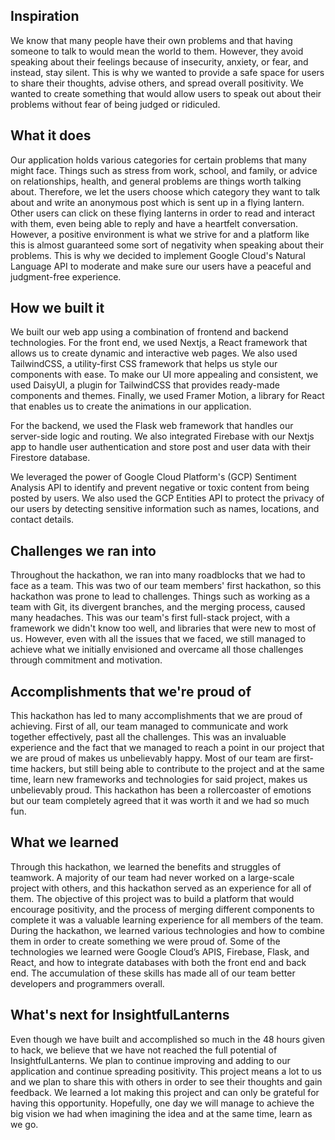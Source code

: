 ## Inspiration
We know that many people have their own problems and that having someone to talk to would mean the world to them. However, they avoid speaking about their feelings because of insecurity, anxiety, or fear, and instead, stay silent. This is why we wanted to provide a safe space for users to share their thoughts, advise others, and spread overall positivity. We wanted to create something that would allow users to speak out about their problems without fear of being judged or ridiculed.

## What it does
Our application holds various categories for certain problems that many might face. Things such as stress from work, school, and family, or advice on relationships, health, and general problems are things worth talking about. Therefore, we let the users choose which category they want to talk about and write an anonymous post which is sent up in a flying lantern. Other users can click on these flying lanterns in order to read and interact with them, even being able to reply and have a heartfelt conversation. However, a positive environment is what we strive for and a platform like this is almost guaranteed some sort of negativity when speaking about their problems. This is why we decided to implement Google Cloud's Natural Language API to moderate and make sure our users have a peaceful and judgment-free experience.

## How we built it
We built our web app using a combination of frontend and backend technologies. For the front end, we used Nextjs, a React framework that allows us to create dynamic and interactive web pages. We also used TailwindCSS, a utility-first CSS framework that helps us style our components with ease. To make our UI more appealing and consistent, we used DaisyUI, a plugin for TailwindCSS that provides ready-made components and themes. Finally, we used Framer Motion, a library for React that enables us to create the animations in our application.

For the backend, we used the Flask web framework that handles our server-side logic and routing. We also integrated Firebase with our Nextjs app to handle user authentication and store post and user data with their Firestore database. 

We leveraged the power of Google Cloud Platform's (GCP) Sentiment Analysis API to identify and prevent negative or toxic content from being posted by users. We also used the GCP Entities API to protect the privacy of our users by detecting sensitive information such as names, locations, and contact details.

## Challenges we ran into
Throughout the hackathon, we ran into many roadblocks that we had to face as a team. This was two of our team members' first hackathon, so this hackathon was prone to lead to challenges. Things such as working as a team with Git, its divergent branches, and the merging process, caused many headaches. This was our team's first full-stack project, with a framework we didn't know too well, and libraries that were new to most of us. However, even with all the issues that we faced, we still managed to achieve what we initially envisioned and overcame all those challenges through commitment and motivation.

## Accomplishments that we're proud of
This hackathon has led to many accomplishments that we are proud of achieving. First of all, our team managed to communicate and work together effectively, past all the challenges. This was an invaluable experience and the fact that we managed to reach a point in our project that we are proud of makes us unbelievably happy. Most of our team are first-time hackers, but still being able to contribute to the project and at the same time, learn new frameworks and technologies for said project, makes us unbelievably proud. This hackathon has been a rollercoaster of emotions but our team completely agreed that it was worth it and we had so much fun.

## What we learned
Through this hackathon, we learned the benefits and struggles of teamwork. A majority of our team had never worked on a large-scale project with others, and this hackathon served as an experience for all of them. The objective of this project was to build a platform that would encourage positivity, and the process of merging different components to complete it was a valuable learning experience for all members of the team. During the hackathon, we learned various technologies and how to combine them in order to create something we were proud of. Some of the technologies we learned were Google Cloud’s APIS, Firebase, Flask, and React, and how to integrate databases with both the front end and back end. The accumulation of these skills has made all of our team better developers and programmers overall.

## What's next for InsightfulLanterns
Even though we have built and accomplished so much in the 48 hours given to hack, we believe that we have not reached the full potential of InsightfulLanterns. We plan to continue improving and adding to our application and continue spreading positivity. This project means a lot to us and we plan to share this with others in order to see their thoughts and gain feedback. We learned a lot making this project and can only be grateful for having this opportunity. Hopefully, one day we will manage to achieve the big vision we had when imagining the idea and at the same time, learn as we go.
